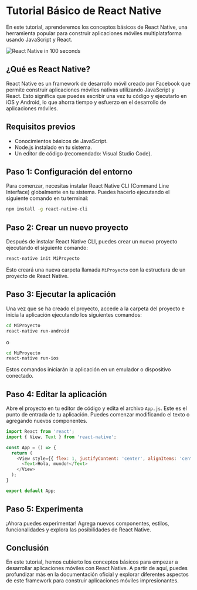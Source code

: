# Tutorial Básico de React Native

En este tutorial, aprenderemos los conceptos básicos de React Native, una herramienta popular para construir aplicaciones móviles multiplataforma usando JavaScript y React.

![React Native in 100 seconds](https://www.youtube.com/watch?v=gvkqT_Uoahw)

## ¿Qué es React Native?

React Native es un framework de desarrollo móvil creado por Facebook que permite construir aplicaciones móviles nativas utilizando JavaScript y React. Esto significa que puedes escribir una vez tu código y ejecutarlo en iOS y Android, lo que ahorra tiempo y esfuerzo en el desarrollo de aplicaciones móviles.

## Requisitos previos

- Conocimientos básicos de JavaScript.
- Node.js instalado en tu sistema.
- Un editor de código (recomendado: Visual Studio Code).

## Paso 1: Configuración del entorno

Para comenzar, necesitas instalar React Native CLI (Command Line Interface) globalmente en tu sistema. Puedes hacerlo ejecutando el siguiente comando en tu terminal:

```bash
npm install -g react-native-cli
```

## Paso 2: Crear un nuevo proyecto

Después de instalar React Native CLI, puedes crear un nuevo proyecto ejecutando el siguiente comando:

```bash
react-native init MiProyecto
```

Esto creará una nueva carpeta llamada `MiProyecto` con la estructura de un proyecto de React Native.

## Paso 3: Ejecutar la aplicación

Una vez que se ha creado el proyecto, accede a la carpeta del proyecto e inicia la aplicación ejecutando los siguientes comandos:

```bash
cd MiProyecto
react-native run-android
```

o

```bash
cd MiProyecto
react-native run-ios
```

Estos comandos iniciarán la aplicación en un emulador o dispositivo conectado.

## Paso 4: Editar la aplicación

Abre el proyecto en tu editor de código y edita el archivo `App.js`. Este es el punto de entrada de tu aplicación. Puedes comenzar modificando el texto o agregando nuevos componentes.

```javascript
import React from 'react';
import { View, Text } from 'react-native';

const App = () => {
  return (
    <View style={{ flex: 1, justifyContent: 'center', alignItems: 'center' }}>
      <Text>Hola, mundo!</Text>
    </View>
  );
}

export default App;
```

## Paso 5: Experimenta

¡Ahora puedes experimentar! Agrega nuevos componentes, estilos, funcionalidades y explora las posibilidades de React Native.

## Conclusión

En este tutorial, hemos cubierto los conceptos básicos para empezar a desarrollar aplicaciones móviles con React Native. A partir de aquí, puedes profundizar más en la documentación oficial y explorar diferentes aspectos de este framework para construir aplicaciones móviles impresionantes.
